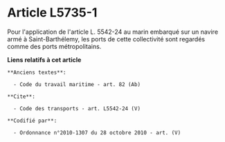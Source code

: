 # Article L5735-1

Pour l'application de l'article L. 5542-24 au marin embarqué sur un navire armé à Saint-Barthélemy, les ports de cette
collectivité sont regardés comme des ports métropolitains.

**Liens relatifs à cet article**

	**Anciens textes**:

	  - Code du travail maritime - art. 82 (Ab)

	**Cite**:

	  - Code des transports - art. L5542-24 (V)

	**Codifié par**:

	  - Ordonnance n°2010-1307 du 28 octobre 2010 - art. (V)
